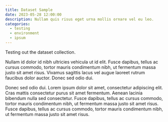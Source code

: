 ```yaml
---
title: Dataset Sample
date: 2023-05-28 12:00:00
description: Nullam quis risus eget urna mollis ornare vel eu leo.
categories:
  - testing
  - environment
  - ipsum
---
```


Testing out the dataset collection.

Nullam id dolor id nibh ultricies vehicula ut id elit. Fusce dapibus, tellus ac cursus commodo, tortor mauris condimentum nibh, ut fermentum massa justo sit amet risus. Vivamus sagittis lacus vel augue laoreet rutrum faucibus dolor auctor. Donec sed odio dui.

Donec sed odio dui. Lorem ipsum dolor sit amet, consectetur adipiscing elit. Cras mattis consectetur purus sit amet fermentum. Aenean lacinia bibendum nulla sed consectetur. Fusce dapibus, tellus ac cursus commodo, tortor mauris condimentum nibh, ut fermentum massa justo sit amet risus. Fusce dapibus, tellus ac cursus commodo, tortor mauris condimentum nibh, ut fermentum massa justo sit amet risus.
